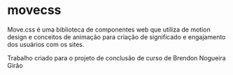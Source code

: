 # movecss

Move.css é uma biblioteca de componentes web que utiliza de motion design e conceitos de animação para criação de significado e engajamento dos usuários com os sites.

Trabalho criado para o projeto de conclusão de curso de Brendon Nogueira Girão
